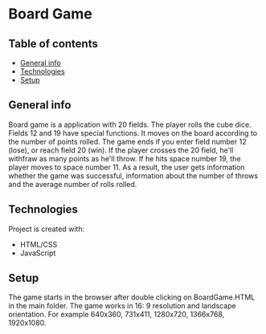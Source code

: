 # Board Game

## Table of contents

- [General info](#general-info)
- [Technologies](#technologies)
- [Setup](#setup)

## General info

Board game is a application with 20 fields. The player rolls the cube dice. Fields 12 and 19 have special functions.
It moves on the board according to the number of points rolled. The game ends if you enter field number 12 (lose), or reach field 20 (win).
If the player crosses the 20 field, he'll withfraw as many points as he'll throw.
If he hits space number 19, the player moves to space number 11.
As a result, the user gets information whether the game was successful, information about the number of throws and the average number of rolls rolled.

## Technologies

Project is created with:

- HTML/CSS
- JavaScript

## Setup

The game starts in the browser after double clicking on BoardGame.HTML in the main folder.
The game works in 16: 9 resolution and landscape orientation. For example 640x360, 731x411, 1280x720, 1366x768, 1920x1080.
